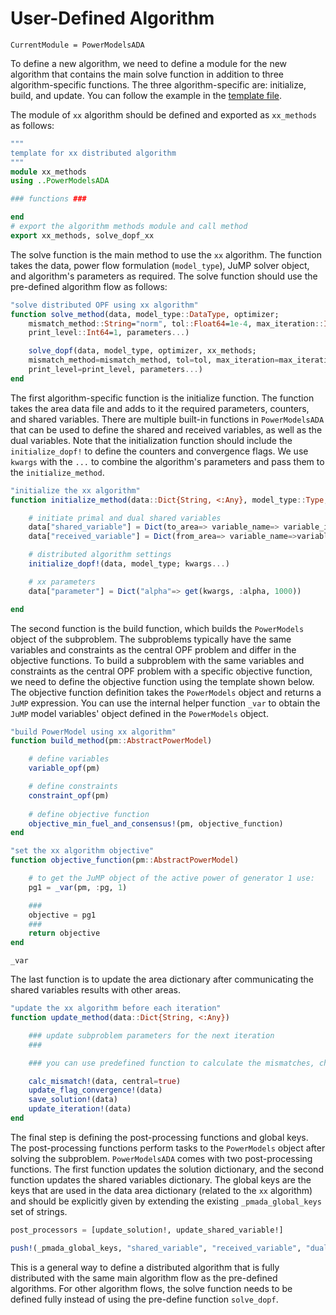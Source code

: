 # User-Defined Algorithm

```@meta
CurrentModule = PowerModelsADA
```

To define a new algorithm, we need to define a module for the new algorithm that contains the main solve function in addition to three algorithm-specific functions. The three algorithm-specific are: initialize, build, and update. You can follow the example in the [template file](https://github.com/mkhraijah/PowerModelsADA.jl/blob/main/example/template.jl).

The module of `xx` algorithm should be defined and exported as `xx_methods` as follows:

```julia
"""
template for xx distributed algorithm
"""
module xx_methods
using ..PowerModelsADA

### functions ###

end
# export the algorithm methods module and call method
export xx_methods, solve_dopf_xx
```

The solve function is the main method to use the `xx` algorithm. The function takes the data, power flow formulation (`model_type`), JuMP solver object, and algorithm's parameters as required. The solve function should use the pre-defined algorithm flow as follows:

```julia
"solve distributed OPF using xx algorithm"
function solve_method(data, model_type::DataType, optimizer; 
    mismatch_method::String="norm", tol::Float64=1e-4, max_iteration::Int64=1000, 
    print_level::Int64=1, parameters...)

    solve_dopf(data, model_type, optimizer, xx_methods; 
    mismatch_method=mismatch_method, tol=tol, max_iteration=max_iteration, 
    print_level=print_level, parameters...)
end
```

The first algorithm-specific function is the initialize function. The function takes the area data file and adds to it the required parameters, counters, and shared variables. There are multiple built-in functions in `PowerModelsADA` that can be used to define the shared and received variables, as well as the dual variables. Note that the initialization function should include the `initialize_dopf!` to define the counters and convergence flags. We use `kwargs` with the `...` to combine the algorithm's parameters and pass them to the `initialize_method`.

```julia
"initialize the xx algorithm"
function initialize_method(data::Dict{String, <:Any}, model_type::Type; kwargs...)

    # initiate primal and dual shared variables
    data["shared_variable"] = Dict(to_area=> variable_name=> variable_index=> value)
    data["received_variable"] = Dict(from_area=> variable_name=>variable_index=> value)

    # distributed algorithm settings
    initialize_dopf!(data, model_type; kwargs...)

    # xx parameters
    data["parameter"] = Dict("alpha"=> get(kwargs, :alpha, 1000))

end
```

The second function is the build function, which builds the `PowerModels` object of the subproblem. The subproblems typically have the same variables and constraints as the central OPF problem and differ in the objective functions. To build a subproblem with the same variables and constraints as the central OPF problem with a specific objective function, we need to define the objective function using the template shown below. The objective function definition takes the `PowerModels` object and returns a `JuMP` expression. You can use the internal helper function `_var` to obtain the `JuMP` model variables' object defined in the `PowerModels` object.

```julia
"build PowerModel using xx algorithm"
function build_method(pm::AbstractPowerModel)

    # define variables
    variable_opf(pm)

    # define constraints
    constraint_opf(pm)
  
    # define objective function
    objective_min_fuel_and_consensus!(pm, objective_function)
end

"set the xx algorithm objective"
function objective_function(pm::AbstractPowerModel)

    # to get the JuMP object of the active power of generator 1 use:
    pg1 = _var(pm, :pg, 1)

    ###
    objective = pg1
    ###
    return objective
end
```

```@docs
_var
```

The last function is to update the area dictionary after communicating the shared variables results with other areas.

```julia
"update the xx algorithm before each iteration"
function update_method(data::Dict{String, <:Any})

    ### update subproblem parameters for the next iteration
    ###

    ### you can use predefined function to calculate the mismatches, check convergence, save progress etc. 

    calc_mismatch!(data, central=true)
    update_flag_convergence!(data)
    save_solution!(data)
    update_iteration!(data)
end

```

The final step is defining the post-processing functions and global keys. The post-processing functions perform tasks to the `PowerModels` object after solving the subproblem. `PowerModelsADA` comes with two post-processing functions. The first function updates the solution dictionary, and the second function updates the shared variables dictionary. The global keys are the keys that are used in the data area dictionary (related to the `xx` algorithm) and should be explicitly given by extending the existing `_pmada_global_keys` set of strings.

```julia
post_processors = [update_solution!, update_shared_variable!]

push!(_pmada_global_keys, "shared_variable", "received_variable", "dual_variable")
```

This is a general way to define a distributed algorithm that is fully distributed with the same main algorithm flow as the pre-defined algorithms. For other algorithm flows, the solve function needs to be defined fully instead of using the pre-define function `solve_dopf`.

